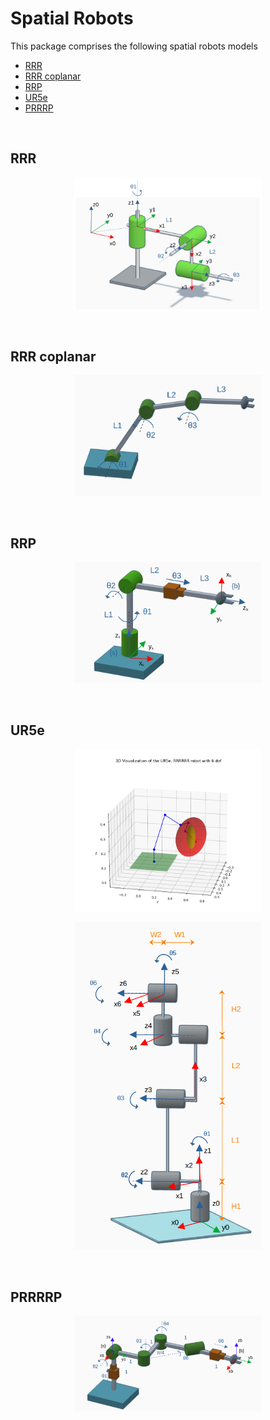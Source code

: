 # Spatial Robots

This package comprises the following spatial robots models

- [RRR](#1)
- [RRR coplanar](#2)
- [RRP](#3)
- [UR5e](#4)
- [PRRRP](#5)

<br>
<a id='1'></a>

## RRR 
<p align="center">
	<img src="docs/imgs/RRR.png" width="300">
</p>

<br>
<a id='2'></a>

## RRR coplanar
<p align="center">
	<img src="docs/imgs/RRR_coplanar.png" width="300">
</p>

<br>
<a id='3'></a>

## RRP 
<p align="center">
	<img src="docs/imgs/RRP.png" width="300">
</p>

<br>
<a id='4'></a>

## UR5e
<p align="center">
	<img src="docs/imgs/ur5e.png" width="300">
</p>

<p align="center">
	<img src="docs/imgs/ur5e_model.png" width="300">
</p>

<br>
<a id='5'></a>

## PRRRRP
<p align="center">
	<img src="docs/imgs/PRRRRP.png" width="300">
</p>


